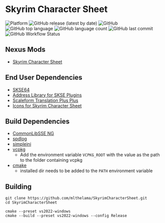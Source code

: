 # Skyrim Character Sheet
![Platform](https://img.shields.io/static/v1?label=platform&message=windows&color=dimgray&style=plastic&logo=windows)
![GitHub release (latest by date)](https://img.shields.io/github/v/release/mlthelama/SkyrimCharacterSheet?style=plastic)
![GitHub](https://img.shields.io/github/license/mlthelama/SkyrimCharacterSheet?style=plastic)
![GitHub top language](https://img.shields.io/github/languages/top/mlthelama/SkyrimCharacterSheet?style=plastic)
![GitHub language count](https://img.shields.io/github/languages/count/mlthelama/SkyrimCharacterSheet?style=plastic)
![GitHub last commit](https://img.shields.io/github/last-commit/mlthelama/SkyrimCharacterSheet?style=plastic)
![GitHub Workflow Status](https://img.shields.io/github/actions/workflow/status/mlthelama/SkyrimCharacterSheet/main.yml?style=plastic)

## Nexus Mods
* [Skyrim Character Sheet](https://www.nexusmods.com/skyrimspecialedition/mods/56069/)

## End User Dependencies
* [SKSE64](https://skse.silverlock.org/)
* [Address Library for SKSE Plugins](https://www.nexusmods.com/skyrimspecialedition/mods/32444)
* [Scaleform Translation Plus Plus](https://www.nexusmods.com/skyrimspecialedition/mods/22603)
* [Icons for Skyrim Character Sheet](https://www.nexusmods.com/skyrimspecialedition/mods/71282)

## Build Dependencies
* [CommonLibSSE NG](https://github.com/CharmedBaryon/CommonLibSSE-NG)
* [spdlog](https://github.com/gabime/spdlog)
* [simpleini](https://github.com/brofield/simpleini)
* [vcpkg](https://github.com/microsoft/vcpkg) 
  - Add the environment variable `VCPKG_ROOT` with the value as the path to the folder containing vcpkg
* [cmake](https://cmake.org) 
  - installed dir needs to be added to the `PATH` environment variable

## Building
```
git clone https://github.com/mlthelama/SkyrimCharacterSheet.git
cd SkyrimCharacterSheet

cmake --preset vs2022-windows
cmake --build --preset vs2022-windows --config Release
```
